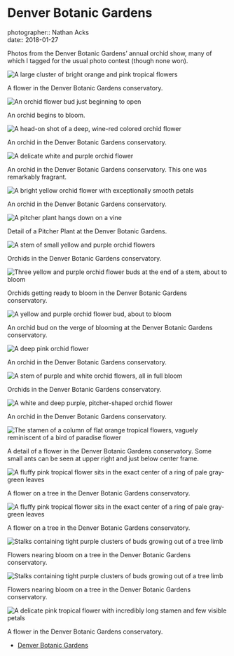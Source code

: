 # Denver Botanic Gardens

photographer:: Nathan Acks  
date:: 2018-01-27

Photos from the Denver Botanic Gardens’ annual orchid show, many of which I tagged for the usual photo contest (though none won).

![A large cluster of bright orange and pink tropical flowers](assets/2018-01-27-denver-botanic-gardens-01.webp)

A flower in the Denver Botanic Gardens conservatory.

![An orchid flower bud just beginning to open](assets/2018-01-27-denver-botanic-gardens-02.webp)

An orchid begins to bloom.

![A head-on shot of a deep, wine-red colored orchid flower](assets/2018-01-27-denver-botanic-gardens-03.webp)

An orchid in the Denver Botanic Gardens conservatory.

![A delicate white and purple orchid flower](assets/2018-01-27-denver-botanic-gardens-04.webp)

An orchid in the Denver Botanic Gardens conservatory. This one was remarkably fragrant.

![A bright yellow orchid flower with exceptionally smooth petals](assets/2018-01-27-denver-botanic-gardens-05.webp)

An orchid in the Denver Botanic Gardens conservatory.

![A pitcher plant hangs down on a vine](assets/2018-01-27-denver-botanic-gardens-06.webp)

Detail of a Pitcher Plant at the Denver Botanic Gardens.

![A stem of small yellow and purple orchid flowers](assets/2018-01-27-denver-botanic-gardens-07.webp)

Orchids in the Denver Botanic Gardens conservatory.

![Three yellow and purple orchid flower buds at the end of a stem, about to bloom](assets/2018-01-27-denver-botanic-gardens-08.webp)

Orchids getting ready to bloom in the Denver Botanic Gardens conservatory.

![A yellow and purple orchid flower bud, about to bloom](assets/2018-01-27-denver-botanic-gardens-09.webp)

An orchid bud on the verge of blooming at the Denver Botanic Gardens conservatory.

![A deep pink orchid flower](assets/2018-01-27-denver-botanic-gardens-10.webp)

An orchid in the Denver Botanic Gardens conservatory.

![A stem of purple and white orchid flowers, all in full bloom](assets/2018-01-27-denver-botanic-gardens-11.webp)

Orchids in the Denver Botanic Gardens conservatory.

![A white and deep purple, pitcher-shaped orchid flower](../photography/assets/2018-01-27-orchid.webp)

An orchid in the Denver Botanic Gardens conservatory.

![The stamen of a column of flat orange tropical flowers, vaguely reminiscent of a bird of paradise flower](assets/2018-01-27-denver-botanic-gardens-13.webp)

A detail of a flower in the Denver Botanic Gardens conservatory. Some small ants can be seen at upper right and just below center frame.

![A fluffy pink tropical flower sits in the exact center of a ring of pale gray-green leaves](assets/2018-01-27-denver-botanic-gardens-14.webp)

A flower on a tree in the Denver Botanic Gardens conservatory.

![A fluffy pink tropical flower sits in the exact center of a ring of pale gray-green leaves](assets/2018-01-27-denver-botanic-gardens-15.webp)

A flower on a tree in the Denver Botanic Gardens conservatory.

![Stalks containing tight purple clusters of buds growing out of a tree limb](assets/2018-01-27-denver-botanic-gardens-16.webp)

Flowers nearing bloom on a tree in the Denver Botanic Gardens conservatory.

![Stalks containing tight purple clusters of buds growing out of a tree limb](assets/2018-01-27-denver-botanic-gardens-17.webp)

Flowers nearing bloom on a tree in the Denver Botanic Gardens conservatory.

![A delicate pink tropical flower with incredibly long stamen and few visible petals](assets/2018-01-27-denver-botanic-gardens-18.webp)

A flower in the Denver Botanic Gardens conservatory.

* [Denver Botanic Gardens](https://www.botanicgardens.org)
